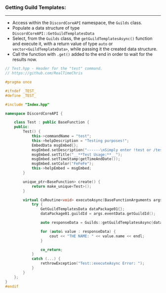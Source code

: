 ### **Getting Guild Templates:**
---
- Access within the `DiscordCoreAPI` namespace, the `Guilds` class.
- Populate a data structure of type `DiscordCoreAPI::GetGuildTemplatesData`
- Select, from the `Guilds` class, the `getGuildTemplatesAsync()` function and execute it, with a return value of type `auto` or `vector<GuildTemplateData>`, while passing it the created data structure.
- Call the function with `.get()` added to the end in order to wait for the results now.

```cpp
// Test.hpp - Header for the "test" command.
// https://github.com/RealTimeChris

#pragma once

#ifndef _TEST_
#define _TEST_

#include "Index.hpp"

namespace DiscordCoreAPI {

	class Test : public BaseFunction {
	public:
		Test() {
			this->commandName = "test";
			this->helpDescription = "Testing purposes!";
			EmbedData msgEmbed{};
			msgEmbed.setDescription("------\nSimply enter !test or /test!\n------");
			msgEmbed.setTitle("__**Test Usage:**__");
			msgEmbed.setTimeStamp(getTimeAndDate());
			msgEmbed.setColor("FeFeFe");
			this->helpEmbed = msgEmbed;
		}

		unique_ptr<BaseFunction> create() {
			return make_unique<Test>();
		}

		virtual CoRoutine<void> executeAsync(BaseFunctionArguments args) {
			try {
				GetGuildTemplatesData dataPackage01{};
				dataPackage01.guildId = args.eventData.getGuildId();

				auto responseData = Guilds::getGuildTemplatesAsync(dataPackage01).get();

				for (auto& value : responseData) {
					cout << "THE NAME: " << value.name << endl;
				}

				co_return;
			}
			catch (...) {
				rethrowException("Test::executeAsync Error: ");
			}
		}
	};
}
#endif
```
